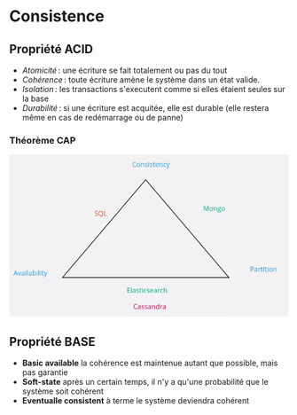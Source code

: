 # Consistence

## Propriété ACID

- *Atomicité* : une écriture se fait totalement ou pas du tout
- *Cohérence* : toute écriture amène le système dans un état valide.
- *Isolation* : les transactions s'executent comme si elles étaient seules sur la base
- *Durabilité* : si une écriture est acquitée, elle est durable (elle restera même en cas de redémarrage ou de panne)

### Théorème CAP

![tableau3](img/tableau3.webp)

## Propriété BASE

- **Basic available** la cohérence est maintenue autant que possible, mais pas garantie
- **Soft-state** après un certain temps, il n'y a qu'une probabilité que le système soit cohérent
- **Eventualle consistent** à terme le système deviendra cohérent
